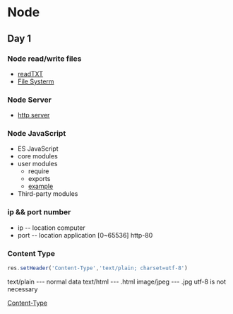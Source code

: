 # Node
## Day 1

### Node read/write files
- [readTXT](Day1/readtxt.js)
- [File Systerm](https://nodejs.org/docs/latest-v13.x/api/fs.html)
  
### Node Server
- [http server](Day1/http-req-res.js)
  
### Node JavaScript
- ES JavaScript
- core modules
- user modules
  - require
  - exports
  - [example](Day1/modules/a.js)
- Third-party modules
  
### ip && port number
- ip -- location computer
- port -- location application [0~65536] http-80

### Content Type
```js
res.setHeader('Content-Type','text/plain; charset=utf-8')
```
text/plain --- normal data
text/html --- .html
image/jpeg --- .jpg utf-8 is not necessary

[Content-Type](https://tool.oschina.net/commons)
